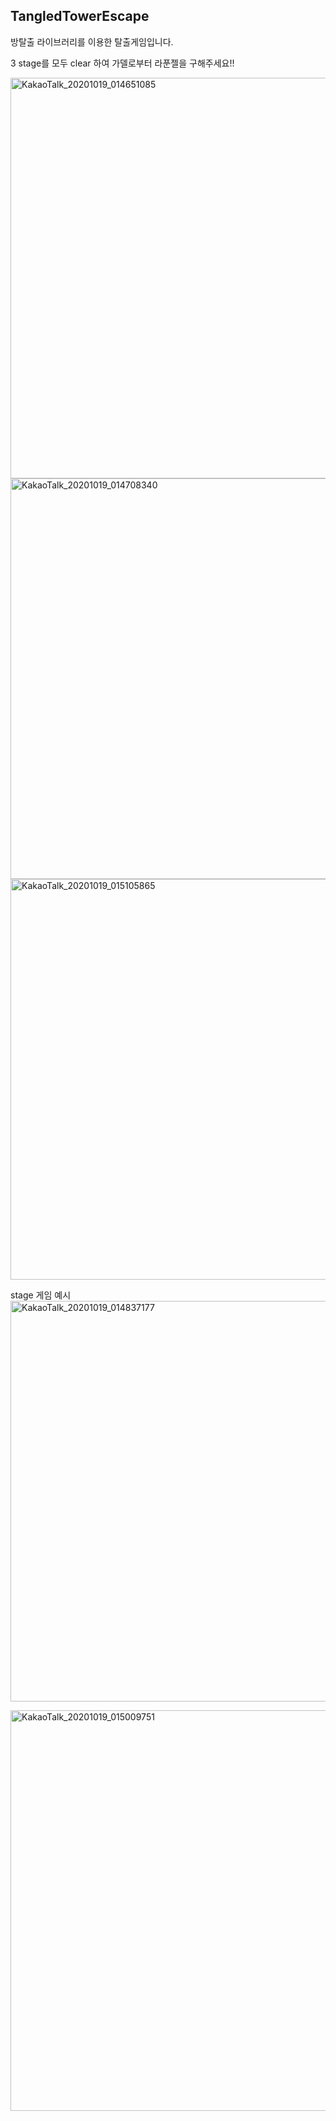 ## TangledTowerEscape

방탈출 라이브러리를 이용한 탈출게임입니다.

3 stage를 모두 clear 하여 가델로부터 라푼젤을 구해주세요!!

<img width="641" alt="KakaoTalk_20201019_014651085" src="https://user-images.githubusercontent.com/70556633/96374602-ad099480-11ae-11eb-8499-89b3fe1f12ba.png">

<img width="641" alt="KakaoTalk_20201019_014708340" src="https://user-images.githubusercontent.com/70556633/96374606-b0048500-11ae-11eb-8014-f3490f0619bc.png">

<img width="641" alt="KakaoTalk_20201019_015105865" src="https://user-images.githubusercontent.com/70556633/96374619-b692fc80-11ae-11eb-922e-f5bfdb4f46ac.png">


stage 게임 예시
<img width="641" alt="KakaoTalk_20201019_014837177" src="https://user-images.githubusercontent.com/70556633/96374608-b135b200-11ae-11eb-8d17-bdda5d15e1e6.png">

<img width="641" alt="KakaoTalk_20201019_015009751" src="https://user-images.githubusercontent.com/70556633/96374616-b561cf80-11ae-11eb-8360-fa91362f676f.png">

